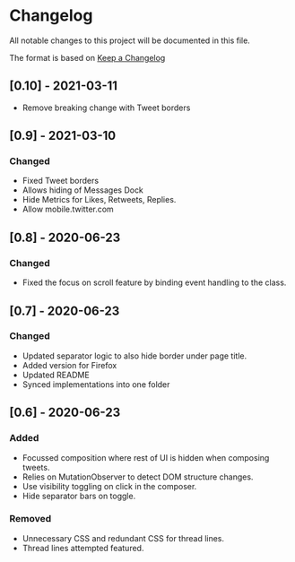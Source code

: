 # Changelog
All notable changes to this project will be documented in this file.

The format is based on [Keep a Changelog](https://keepachangelog.com/en/1.0.0/)

## [0.10] - 2021-03-11
- Remove breaking change with Tweet borders
## [0.9] - 2021-03-10
### Changed
- Fixed Tweet borders
- Allows hiding of Messages Dock
- Hide Metrics for Likes, Retweets, Replies.
- Allow mobile.twitter.com

## [0.8] - 2020-06-23
### Changed
- Fixed the focus on scroll feature by binding event handling to the class.

## [0.7] - 2020-06-23
### Changed
- Updated separator logic to also hide border under page title.
- Added version for Firefox
- Updated README
- Synced implementations into one folder

## [0.6] - 2020-06-23
### Added
- Focussed composition where rest of UI is hidden when composing tweets.
- Relies on MutationObserver to detect DOM structure changes.
- Use visibility toggling on click in the composer.
- Hide separator bars on toggle.


### Removed
- Unnecessary CSS and redundant CSS for thread lines.
- Thread lines attempted featured.